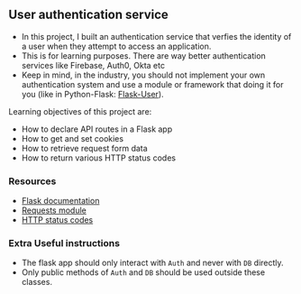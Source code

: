 ## User authentication service
- In this project, I built an authentication service that verfies the identity of a user when they attempt to access an application.
- This is for learning purposes. There are way better authentication services like Firebase, Auth0, Okta etc
- Keep in mind, in the industry, you should not implement your own authentication system and use a module or framework that doing it for you (like in Python-Flask: [Flask-User](https://flask-user.readthedocs.io/en/latest/)).


Learning objectives of this project are:
- How to declare API routes in a Flask app
- How to get and set cookies
- How to retrieve request form data
- How to return various HTTP status codes

### Resources
- [Flask documentation](https://flask.palletsprojects.com/en/1.1.x/quickstart/)
- [Requests module](https://requests.kennethreitz.org/en/latest/user/quickstart/)
- [HTTP status codes](https://www.w3.org/Protocols/rfc2616/rfc2616-sec10.html)

### Extra Useful instructions
- The flask app should only interact with `Auth` and never with `DB` directly.
- Only public methods of `Auth` and `DB` should be used outside these classes.


